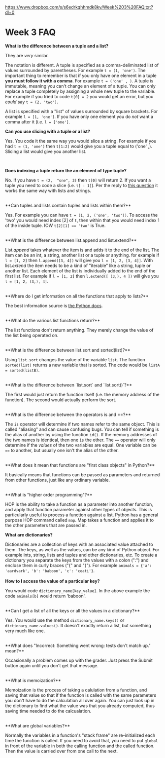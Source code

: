 https://www.dropbox.com/s/s6edrkqhhmdk8kv/Week%203%20FAQ.txt?dl=0




# Week 3 FAQ

**What is the difference between a tuple and a list?**

They are *very* similar.  

The notation is different.  A tuple is specified as a comma-deliminated list of values surrounded by parentheses.  For example `t = (1, 'one')`.  The important thing to remember is that if you only have one element in a tuple **you must follow it with a comma**.  For example `t = ('one' , )`.  A tuple is immutable, meaning you can't change an element of a tuple.  You can only replace a tuple completely by assigning a whole new tuple to the variable.  For example if you tried to code `t[0] = 2` you would get an error, but you *could* say `t = (2, 'two')`.

A list is specified with a "list" of values surrounded by square brackets.  For example `l = [1, 'one']`.  If you have only one element you do *not* want a comma after it (i.e. `l = ['one']`.

**Can you use slicing with a tuple or a list?**

Yes.  You code it the same way you would slice a string.  For example if you had `t = (1, 'one')` then `t[1:2]` would give you a tuple equal to ('one' ,).  Slicing a list would give you another list.

<br>

**Does indexing a tuple return the an element of type tuple?**

No.  If you have `t = (2,  "one", 3)` then `t[0]` will return 2.  If you want a tuple you need to code a slice (i.e. `t[ : 1]`).  Per the reply to [this question](https://courses.edx.org/courses/course-v1:MITx+6.00.1x+2T2017_2/discussion/forum/35e127f944e149742273bc1b58766b721cd95c85/threads/5a6d725b24451a09d9000216) it works the same way with lists and strings.

<br>
**Can tuples and lists contain tuples and lists within them?**

Yes.  For example you can have `t = (1, 2, ('one', 'two'))`.  To access the 'two' you would need index [2] of `t`, then within that you would need index 1 of the inside tuple.  IOW `t[2][1] == 'two'` is True.

<br>
**What is the difference between list.append and list.extend?**

List.*append* takes whatever the item is and adds it to the end of the list.  The item can be an int, a string, another list or a tuple or anything.  for example if `l = [1, 2]` then `l.append([3, 4])` will give you `l = [1, 2, [3, 4]]`.  With list.*extend* the item needs to be a kind of "iterable" like a string, tuple or another list.  Each element of the list is individually added to the end of the first list.  For example if `l = [1, 2]` then `l.extend([ (3,), 4 ])` will give you `l = [1, 2, (3,), 4]`. 

<br>
**Where do I get information on all the functions that apply to lists?**

The best information source is [the Python docs](https://docs.python.org/3/tutorial/datastructures.html).

<br>
**What do the various list functions return?**

The list functions don't return anything.  They merely change the value of the list being operated on.

<br>
**What is the difference between list.sort and sorted(list)?**

Using `list.sort` changes the value of the variable `list`.  The function `sorted(list)` returns a new variable that is sorted.  The code would be `listA = sorted(listB)`.

<br>
**What is the difference between `list.sort` and `list.sort()`?**

The first would just return the function itself (i.e. the memory address of the function).  The second would actually perform the sort.

<br>
**What is the difference between the operators is and ==?**

The `is` operator will determine if two names refer to the same object.  This is called "aliasing" and can cause confusing bugs.  You can tell if something is the alias of another by using the function `id()`.  If the memory addresses of the two names is identical, then one `is` the other.  The `==` operator will only determine if the *values* of the two variables are equal.  One variable can be `==` to another, but usually one isn't the alias of the other.

<br>
**What does it mean that functions are "first class objects" in Python?**

It basically means that functions can be passed as parameters and returned from other functions, just like any ordinary variable.

<br>
**What is "higher order programming"?**

HOP is the ability to take a function as a parameter into another function, and apply that function parameter against other types of objects.  This is particularly useful to process a function against a list.  Python has a general purpose HOP command called `map`.  Map takes a function and applies it to the other parameters that are passed in.

**What are dictionaries?**

Dictionaries are a collection of keys with an associated value attached to them.  The keys, as well as the values, can be any kind of Python object.  For example ints, string, lists and tuples and other dictionaries, etc.  To create a dictionary you separate the keys from the values with a colon (":") and enclose them in curly braces ("{" and "}").  For example `animals = {'a': 'aardvark', 'b': 'baboon', 'c': 'coati'}`.  
<br>
**How to I access the value of a particular key?**

You would code `dictionary_name[key_value]`.  In the above example the code `animals[b]` would return 'baboon'.


<br>
**Can I get a list of all the keys or all the values in a dictionary?**

Yes.  You would use the method `dictionary_name.keys()` or `dictionary_name.values()`.  It doesn't exactly return a list, but something very much like one.

<br>
**What does "Incorrect: Something went wrong: tests don't match up." mean?**

Occasionally a problem comes up with the grader.  Just press the Submit button again until you don't get that message.

<br>
**What is memoization?**

Memoization is the process of taking a calulation from a function, and saving that value so that if the function is called with the same parameters you don't have to do the calculation all over again.  You can just look up in the dictionary to find what the value was that you already computed, thus saving time needed to do the calcualation.

<br>
**What are global variables?**

Normally the variables in a function's "stack frame" are re-initialized each time the function is called.  If you need to avoid that, you need to put `global` in front of the variable in both the calling function and the called function.  Then the value is carried over from one call to the next.


